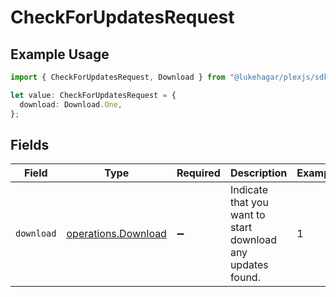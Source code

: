 # CheckForUpdatesRequest

## Example Usage

```typescript
import { CheckForUpdatesRequest, Download } from "@lukehagar/plexjs/sdk/models/operations";

let value: CheckForUpdatesRequest = {
  download: Download.One,
};
```

## Fields

| Field                                                             | Type                                                              | Required                                                          | Description                                                       | Example                                                           |
| ----------------------------------------------------------------- | ----------------------------------------------------------------- | ----------------------------------------------------------------- | ----------------------------------------------------------------- | ----------------------------------------------------------------- |
| `download`                                                        | [operations.Download](../../../sdk/models/operations/download.md) | :heavy_minus_sign:                                                | Indicate that you want to start download any updates found.       | 1                                                                 |
